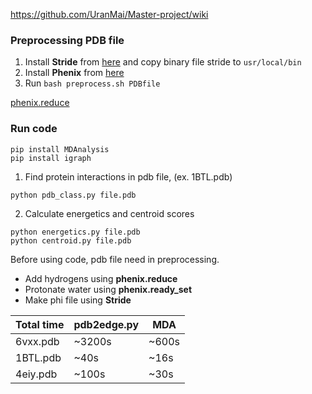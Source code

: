 https://github.com/UranMai/Master-project/wiki

### Preprocessing PDB file
1. Install **Stride** from [here](http://webclu.bio.wzw.tum.de/stride/install.html) and copy binary file stride to `usr/local/bin`
2. Install **Phenix** from [here](https://www.mrc-lmb.cam.ac.uk/public/xtal/doc/phenix/install-setup-run.html)
3. Run ```bash preprocess.sh PDBfile```


[phenix.reduce](https://www.mrc-lmb.cam.ac.uk/public/xtal/doc/phenix/reference/hydrogens.html)

### Run code
```
pip install MDAnalysis
pip install igraph
```

1. Find protein interactions in pdb file, (ex. 1BTL.pdb)
```
python pdb_class.py file.pdb
```
2. Calculate energetics and centroid scores
```
python energetics.py file.pdb
python centroid.py file.pdb
```

Before using code, pdb file need in preprocessing.
* Add hydrogens using **phenix.reduce**
* Protonate water using **phenix.ready_set**
* Make phi file using **Stride**

| Total time | pdb2edge.py | MDA |
| ---------- | ----------- | --- |
| 6vxx.pdb | ~3200s | ~600s | 
| 1BTL.pdb | ~40s | ~16s |
| 4eiy.pdb | ~100s | ~30s |
